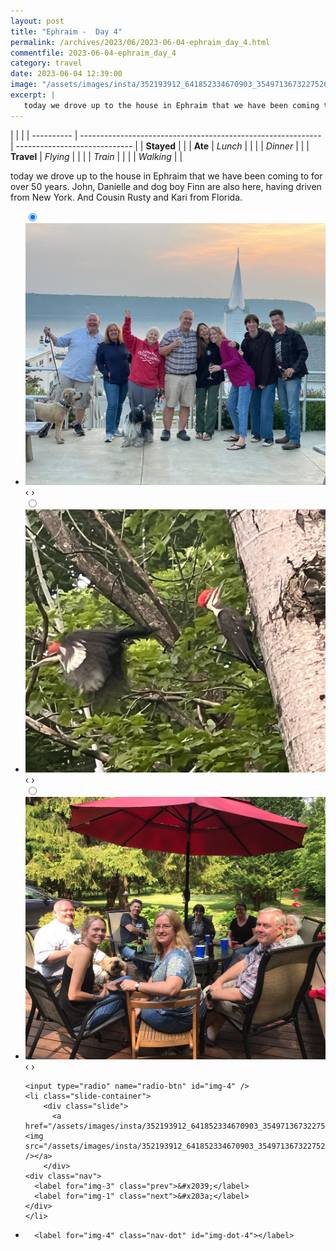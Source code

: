 ```yaml
---
layout: post
title: "Ephraim -  Day 4"
permalink: /archives/2023/06/2023-06-04-ephraim_day_4.html
commentfile: 2023-06-04-ephraim_day_4
category: travel
date: 2023-06-04 12:39:00
image: "/assets/images/insta/352193912_641852334670903_3549713673227526158_n_17987894708102945.jpg"
excerpt: |
   today we drove up to the house in Ephraim that we have been coming to for over 50 years. John, Danielle and dog boy Finn are also here, having driven from New York. And Cousin Rusty and Kari from Florida.
---
```


|            |                                                              |
| ---------- | ------------------------------------------------------------ | ----------------------------- |
| **Stayed** |  |
| **Ate**    | _Lunch_                                                      |          |
|            | _Dinner_                                                     |          |
| **Travel** | _Flying_                                                     |          |
|            | _Train_                                                      |          |
|            | _Walking_                                                    |          |


 today we drove up to the house in Ephraim that we have been coming to for over 50 years. John, Danielle and dog boy Finn are also here, having driven from New York. And Cousin Rusty and Kari from Florida.


<ul class="slides">
    <input type="radio" name="radio-btn" id="img-1" checked="checked" />
    <li class="slide-container">
        <div class="slide">
          <a href="/assets/images/insta/352102990_3503174023337060_7864059286384588874_n_18290288728191735.jpg"><img src="/assets/images/insta/352102990_3503174023337060_7864059286384588874_n_18290288728191735.jpg" /></a>
        </div>
    <div class="nav">
      <label for="img-4" class="prev">&#x2039;</label>
      <label for="img-2" class="next">&#x203a;</label>
    </div>
    </li>
        <input type="radio" name="radio-btn" id="img-2"  />
    <li class="slide-container">
        <div class="slide">
          <a href="/assets/images/insta/351742883_258644380017281_8300600630068148195_n_18004955815667585.jpg"><img src="/assets/images/insta/351742883_258644380017281_8300600630068148195_n_18004955815667585.jpg" /></a>
        </div>
    <div class="nav">
      <label for="img-1" class="prev">&#x2039;</label>
      <label for="img-3" class="next">&#x203a;</label>
    </div>
    </li>
        <input type="radio" name="radio-btn" id="img-3"  />
    <li class="slide-container">
        <div class="slide">
          <a href="/assets/images/insta/351440523_9382641521807123_6348956021364777502_n_17999936806847321.jpg"><img src="/assets/images/insta/351440523_9382641521807123_6348956021364777502_n_17999936806847321.jpg" /></a>
        </div>
    <div class="nav">
      <label for="img-2" class="prev">&#x2039;</label>
      <label for="img-4" class="next">&#x203a;</label>
    </div>
    </li>
    
    <input type="radio" name="radio-btn" id="img-4" />
    <li class="slide-container">
        <div class="slide">
          <a href="/assets/images/insta/352193912_641852334670903_3549713673227526158_n_17987894708102945.jpg"><img src="/assets/images/insta/352193912_641852334670903_3549713673227526158_n_17987894708102945.jpg" /></a>
        </div>
    <div class="nav">
      <label for="img-3" class="prev">&#x2039;</label>
      <label for="img-1" class="next">&#x203a;</label>
    </div>
    </li>
			
<li class="nav-dots">
      <label for="img-1" class="nav-dot" id="img-dot-1"></label>
      <label for="img-2" class="nav-dot" id="img-dot-2"></label>
      <label for="img-3" class="nav-dot" id="img-dot-3"></label>

      <label for="img-4" class="nav-dot" id="img-dot-4"></label>

</li>
</ul>        
             

		